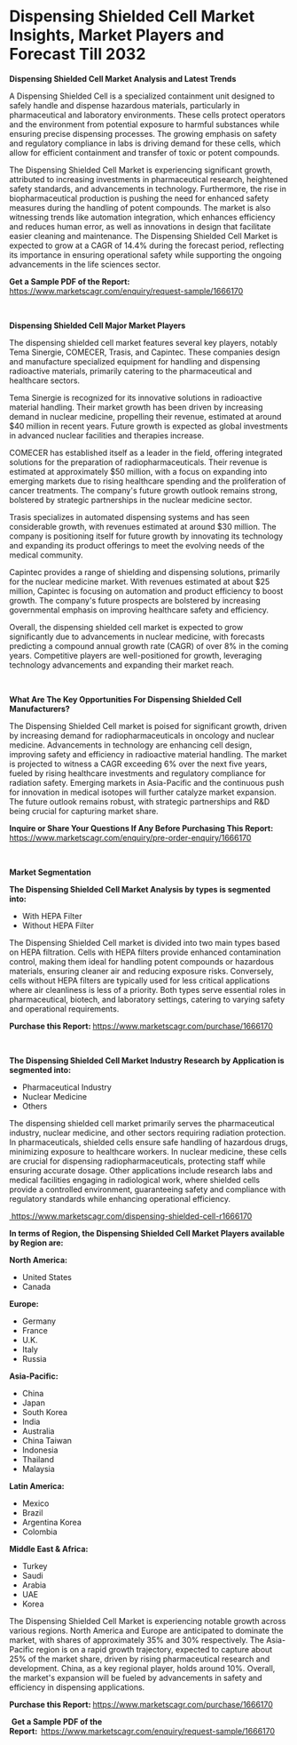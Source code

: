 <p><h1>Dispensing Shielded Cell Market Insights, Market Players and Forecast Till 2032</h1></p><p><strong>Dispensing Shielded Cell Market Analysis and Latest Trends</strong></p>
<p><p>A Dispensing Shielded Cell is a specialized containment unit designed to safely handle and dispense hazardous materials, particularly in pharmaceutical and laboratory environments. These cells protect operators and the environment from potential exposure to harmful substances while ensuring precise dispensing processes. The growing emphasis on safety and regulatory compliance in labs is driving demand for these cells, which allow for efficient containment and transfer of toxic or potent compounds.</p><p>The Dispensing Shielded Cell Market is experiencing significant growth, attributed to increasing investments in pharmaceutical research, heightened safety standards, and advancements in technology. Furthermore, the rise in biopharmaceutical production is pushing the need for enhanced safety measures during the handling of potent compounds. The market is also witnessing trends like automation integration, which enhances efficiency and reduces human error, as well as innovations in design that facilitate easier cleaning and maintenance. The Dispensing Shielded Cell Market is expected to grow at a CAGR of 14.4% during the forecast period, reflecting its importance in ensuring operational safety while supporting the ongoing advancements in the life sciences sector.</p></p>
<p><strong>Get a Sample PDF of the Report:&nbsp;</strong> <a href="https://www.marketscagr.com/enquiry/request-sample/1666170?utm_campaign=2714&utm_medium=2&utm_source=Github&utm_content=ia&utm_term=18042025&utm_id=dispensing-shielded-cell">https://www.marketscagr.com/enquiry/request-sample/1666170</a></p>
<p>&nbsp;</p>
<p><strong>Dispensing Shielded Cell Major Market Players</strong></p>
<p><p>The dispensing shielded cell market features several key players, notably Tema Sinergie, COMECER, Trasis, and Capintec. These companies design and manufacture specialized equipment for handling and dispensing radioactive materials, primarily catering to the pharmaceutical and healthcare sectors.</p><p>Tema Sinergie is recognized for its innovative solutions in radioactive material handling. Their market growth has been driven by increasing demand in nuclear medicine, propelling their revenue, estimated at around $40 million in recent years. Future growth is expected as global investments in advanced nuclear facilities and therapies increase.</p><p>COMECER has established itself as a leader in the field, offering integrated solutions for the preparation of radiopharmaceuticals. Their revenue is estimated at approximately $50 million, with a focus on expanding into emerging markets due to rising healthcare spending and the proliferation of cancer treatments. The company's future growth outlook remains strong, bolstered by strategic partnerships in the nuclear medicine sector.</p><p>Trasis specializes in automated dispensing systems and has seen considerable growth, with revenues estimated at around $30 million. The company is positioning itself for future growth by innovating its technology and expanding its product offerings to meet the evolving needs of the medical community.</p><p>Capintec provides a range of shielding and dispensing solutions, primarily for the nuclear medicine market. With revenues estimated at about $25 million, Capintec is focusing on automation and product efficiency to boost growth. The company's future prospects are bolstered by increasing governmental emphasis on improving healthcare safety and efficiency.</p><p>Overall, the dispensing shielded cell market is expected to grow significantly due to advancements in nuclear medicine, with forecasts predicting a compound annual growth rate (CAGR) of over 8% in the coming years. Competitive players are well-positioned for growth, leveraging technology advancements and expanding their market reach.</p></p>
<p>&nbsp;</p>
<p><strong>What Are The Key Opportunities For Dispensing Shielded Cell Manufacturers?</strong></p>
<p><p>The Dispensing Shielded Cell market is poised for significant growth, driven by increasing demand for radiopharmaceuticals in oncology and nuclear medicine. Advancements in technology are enhancing cell design, improving safety and efficiency in radioactive material handling. The market is projected to witness a CAGR exceeding 6% over the next five years, fueled by rising healthcare investments and regulatory compliance for radiation safety. Emerging markets in Asia-Pacific and the continuous push for innovation in medical isotopes will further catalyze market expansion. The future outlook remains robust, with strategic partnerships and R&D being crucial for capturing market share.</p></p>
<p><strong>Inquire or Share Your Questions If Any Before Purchasing This Report:</strong> <a href="https://www.marketscagr.com/enquiry/pre-order-enquiry/1666170?utm_campaign=2714&utm_medium=2&utm_source=Github&utm_content=ia&utm_term=18042025&utm_id=dispensing-shielded-cell">https://www.marketscagr.com/enquiry/pre-order-enquiry/1666170</a></p>
<p>&nbsp;</p>
<p><strong>Market Segmentation</strong></p>
<p><strong>The Dispensing Shielded Cell Market Analysis by types is segmented into:</strong></p>
<p><ul><li>With HEPA Filter</li><li>Without HEPA Filter</li></ul></p>
<p><p>The Dispensing Shielded Cell market is divided into two main types based on HEPA filtration. Cells with HEPA filters provide enhanced contamination control, making them ideal for handling potent compounds or hazardous materials, ensuring cleaner air and reducing exposure risks. Conversely, cells without HEPA filters are typically used for less critical applications where air cleanliness is less of a priority. Both types serve essential roles in pharmaceutical, biotech, and laboratory settings, catering to varying safety and operational requirements.</p></p>
<p><strong>Purchase this Report:&nbsp;</strong><a href="https://www.marketscagr.com/purchase/1666170?utm_campaign=2714&utm_medium=2&utm_source=Github&utm_content=ia&utm_term=18042025&utm_id=dispensing-shielded-cell">https://www.marketscagr.com/purchase/1666170</a></p>
<p>&nbsp;</p>
<p><strong>The Dispensing Shielded Cell Market Industry Research by Application is segmented into:</strong></p>
<p><ul><li>Pharmaceutical Industry</li><li>Nuclear Medicine</li><li>Others</li></ul></p>
<p><p>The dispensing shielded cell market primarily serves the pharmaceutical industry, nuclear medicine, and other sectors requiring radiation protection. In pharmaceuticals, shielded cells ensure safe handling of hazardous drugs, minimizing exposure to healthcare workers. In nuclear medicine, these cells are crucial for dispensing radiopharmaceuticals, protecting staff while ensuring accurate dosage. Other applications include research labs and medical facilities engaging in radiological work, where shielded cells provide a controlled environment, guaranteeing safety and compliance with regulatory standards while enhancing operational efficiency.</p></p>
<p><a href="https://www.marketscagr.com/dispensing-shielded-cell-r1666170?utm_campaign=2714&utm_medium=2&utm_source=Github&utm_content=ia&utm_term=18042025&utm_id=dispensing-shielded-cell">&nbsp;https://www.marketscagr.com/dispensing-shielded-cell-r1666170</a></p>
<p><strong>In terms of Region, the Dispensing Shielded Cell Market Players available by Region are:</strong></p>
<p>
    <p> <strong> North America: </strong>
        <ul>
            <li>United States</li>
            <li>Canada</li>
        </ul>
        </p> 
    <p> <strong> Europe: </strong>
        <ul>
            <li>Germany</li>
            <li>France</li>
            <li>U.K.</li>
            <li>Italy</li>
            <li>Russia</li>
        </ul>
        </p> 
    <p> <strong> Asia-Pacific: </strong>
        <ul>
            <li>China</li>
            <li>Japan</li>
            <li>South Korea</li>
            <li>India</li>
            <li>Australia</li>
            <li>China Taiwan</li>
            <li>Indonesia</li>
            <li>Thailand</li>
            <li>Malaysia</li>
        </ul>
        </p> 
    <p> <strong> Latin America: </strong>
        <ul>
            <li>Mexico</li>
            <li>Brazil</li>
            <li>Argentina Korea</li>
            <li>Colombia</li>
        </ul>
        </p> 
    <p> <strong> Middle East & Africa: </strong>
        <ul>
            <li>Turkey</li>
            <li>Saudi</li>
            <li>Arabia</li>
            <li>UAE</li>
            <li>Korea</li>
        </ul>
    </p>
    </p>
<p><p>The Dispensing Shielded Cell Market is experiencing notable growth across various regions. North America and Europe are anticipated to dominate the market, with shares of approximately 35% and 30% respectively. The Asia-Pacific region is on a rapid growth trajectory, expected to capture about 25% of the market share, driven by rising pharmaceutical research and development. China, as a key regional player, holds around 10%. Overall, the market's expansion will be fueled by advancements in safety and efficiency in dispensing applications.</p></p>
<p><strong>Purchase this Report: </strong><a href="https://www.marketscagr.com/purchase/1666170?utm_campaign=2714&utm_medium=2&utm_source=Github&utm_content=ia&utm_term=18042025&utm_id=dispensing-shielded-cell">https://www.marketscagr.com/purchase/1666170</a></p>
<p>&nbsp;<strong>Get a Sample PDF of the Report:&nbsp;&nbsp;</strong><a href="https://www.marketscagr.com/enquiry/request-sample/1666170?utm_campaign=2714&utm_medium=2&utm_source=Github&utm_content=ia&utm_term=18042025&utm_id=dispensing-shielded-cell">https://www.marketscagr.com/enquiry/request-sample/1666170</a></p>
<p><strong></strong></p>
<p><p></p><p></p><p></p></p>